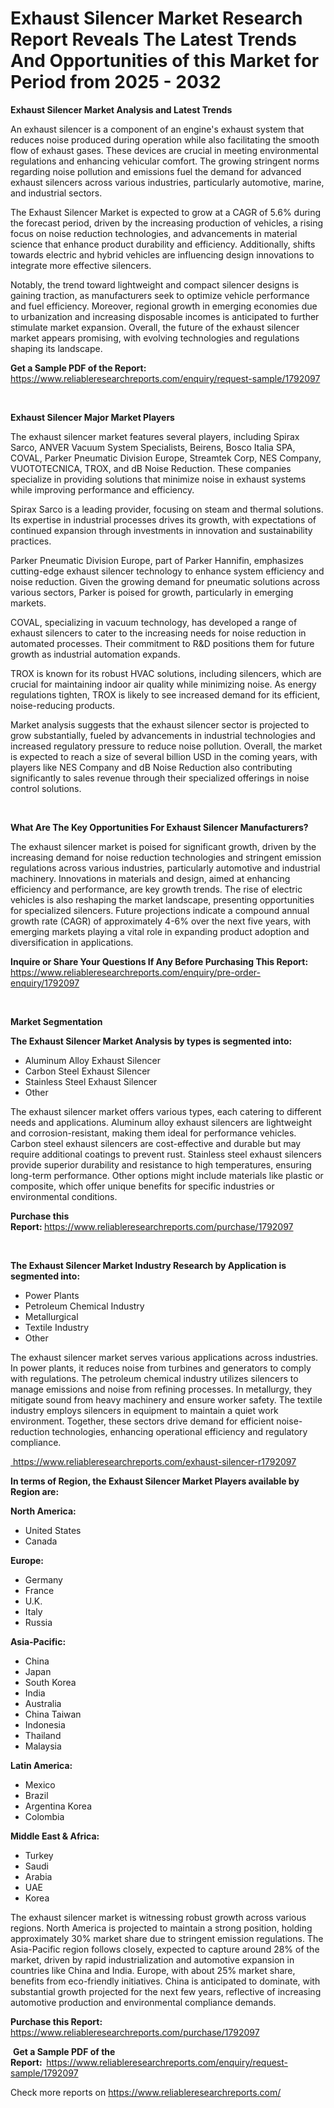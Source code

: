 <p><h1>Exhaust Silencer Market Research Report Reveals The Latest Trends And Opportunities of this Market for Period from 2025 - 2032</h1></p><p><strong>Exhaust Silencer Market Analysis and Latest Trends</strong></p>
<p><p>An exhaust silencer is a component of an engine's exhaust system that reduces noise produced during operation while also facilitating the smooth flow of exhaust gases. These devices are crucial in meeting environmental regulations and enhancing vehicular comfort. The growing stringent norms regarding noise pollution and emissions fuel the demand for advanced exhaust silencers across various industries, particularly automotive, marine, and industrial sectors.</p><p>The Exhaust Silencer Market is expected to grow at a CAGR of 5.6% during the forecast period, driven by the increasing production of vehicles, a rising focus on noise reduction technologies, and advancements in material science that enhance product durability and efficiency. Additionally, shifts towards electric and hybrid vehicles are influencing design innovations to integrate more effective silencers. </p><p>Notably, the trend toward lightweight and compact silencer designs is gaining traction, as manufacturers seek to optimize vehicle performance and fuel efficiency. Moreover, regional growth in emerging economies due to urbanization and increasing disposable incomes is anticipated to further stimulate market expansion. Overall, the future of the exhaust silencer market appears promising, with evolving technologies and regulations shaping its landscape.</p></p>
<p><strong>Get a Sample PDF of the Report:&nbsp;</strong> <a href="https://www.reliableresearchreports.com/enquiry/request-sample/1792097?utm_campaign=2279&utm_medium=2&utm_source=Github&utm_content=ia&utm_term=10042025&utm_id=exhaust-silencer">https://www.reliableresearchreports.com/enquiry/request-sample/1792097</a></p>
<p>&nbsp;</p>
<p><strong>Exhaust Silencer Major Market Players</strong></p>
<p><p>The exhaust silencer market features several players, including Spirax Sarco, ANVER Vacuum System Specialists, Beirens, Bosco Italia SPA, COVAL, Parker Pneumatic Division Europe, Streamtek Corp, NES Company, VUOTOTECNICA, TROX, and dB Noise Reduction. These companies specialize in providing solutions that minimize noise in exhaust systems while improving performance and efficiency.</p><p>Spirax Sarco is a leading provider, focusing on steam and thermal solutions. Its expertise in industrial processes drives its growth, with expectations of continued expansion through investments in innovation and sustainability practices. </p><p>Parker Pneumatic Division Europe, part of Parker Hannifin, emphasizes cutting-edge exhaust silencer technology to enhance system efficiency and noise reduction. Given the growing demand for pneumatic solutions across various sectors, Parker is poised for growth, particularly in emerging markets.</p><p>COVAL, specializing in vacuum technology, has developed a range of exhaust silencers to cater to the increasing needs for noise reduction in automated processes. Their commitment to R&D positions them for future growth as industrial automation expands.</p><p>TROX is known for its robust HVAC solutions, including silencers, which are crucial for maintaining indoor air quality while minimizing noise. As energy regulations tighten, TROX is likely to see increased demand for its efficient, noise-reducing products.</p><p>Market analysis suggests that the exhaust silencer sector is projected to grow substantially, fueled by advancements in industrial technologies and increased regulatory pressure to reduce noise pollution. Overall, the market is expected to reach a size of several billion USD in the coming years, with players like NES Company and dB Noise Reduction also contributing significantly to sales revenue through their specialized offerings in noise control solutions.</p></p>
<p>&nbsp;</p>
<p><strong>What Are The Key Opportunities For Exhaust Silencer Manufacturers?</strong></p>
<p><p>The exhaust silencer market is poised for significant growth, driven by the increasing demand for noise reduction technologies and stringent emission regulations across various industries, particularly automotive and industrial machinery. Innovations in materials and design, aimed at enhancing efficiency and performance, are key growth trends. The rise of electric vehicles is also reshaping the market landscape, presenting opportunities for specialized silencers. Future projections indicate a compound annual growth rate (CAGR) of approximately 4-6% over the next five years, with emerging markets playing a vital role in expanding product adoption and diversification in applications.</p></p>
<p><strong>Inquire or Share Your Questions If Any Before Purchasing This Report:</strong> <a href="https://www.reliableresearchreports.com/enquiry/pre-order-enquiry/1792097?utm_campaign=2279&utm_medium=2&utm_source=Github&utm_content=ia&utm_term=10042025&utm_id=exhaust-silencer">https://www.reliableresearchreports.com/enquiry/pre-order-enquiry/1792097</a></p>
<p>&nbsp;</p>
<p><strong>Market Segmentation</strong></p>
<p><strong>The Exhaust Silencer Market Analysis by types is segmented into:</strong></p>
<p><ul><li>Aluminum Alloy Exhaust Silencer</li><li>Carbon Steel Exhaust Silencer</li><li>Stainless Steel Exhaust Silencer</li><li>Other</li></ul></p>
<p><p>The exhaust silencer market offers various types, each catering to different needs and applications. Aluminum alloy exhaust silencers are lightweight and corrosion-resistant, making them ideal for performance vehicles. Carbon steel exhaust silencers are cost-effective and durable but may require additional coatings to prevent rust. Stainless steel exhaust silencers provide superior durability and resistance to high temperatures, ensuring long-term performance. Other options might include materials like plastic or composite, which offer unique benefits for specific industries or environmental conditions.</p></p>
<p><strong>Purchase this Report:&nbsp;</strong><a href="https://www.reliableresearchreports.com/purchase/1792097?utm_campaign=2279&utm_medium=2&utm_source=Github&utm_content=ia&utm_term=10042025&utm_id=exhaust-silencer">https://www.reliableresearchreports.com/purchase/1792097</a></p>
<p>&nbsp;</p>
<p><strong>The Exhaust Silencer Market Industry Research by Application is segmented into:</strong></p>
<p><ul><li>Power Plants</li><li>Petroleum Chemical Industry</li><li>Metallurgical</li><li>Textile Industry</li><li>Other</li></ul></p>
<p><p>The exhaust silencer market serves various applications across industries. In power plants, it reduces noise from turbines and generators to comply with regulations. The petroleum chemical industry utilizes silencers to manage emissions and noise from refining processes. In metallurgy, they mitigate sound from heavy machinery and ensure worker safety. The textile industry employs silencers in equipment to maintain a quiet work environment. Together, these sectors drive demand for efficient noise-reduction technologies, enhancing operational efficiency and regulatory compliance.</p></p>
<p><a href="https://www.reliableresearchreports.com/exhaust-silencer-r1792097?utm_campaign=2279&utm_medium=2&utm_source=Github&utm_content=ia&utm_term=10042025&utm_id=exhaust-silencer">&nbsp;https://www.reliableresearchreports.com/exhaust-silencer-r1792097</a></p>
<p><strong>In terms of Region, the Exhaust Silencer Market Players available by Region are:</strong></p>
<p>
    <p> <strong> North America: </strong>
        <ul>
            <li>United States</li>
            <li>Canada</li>
        </ul>
        </p> 
    <p> <strong> Europe: </strong>
        <ul>
            <li>Germany</li>
            <li>France</li>
            <li>U.K.</li>
            <li>Italy</li>
            <li>Russia</li>
        </ul>
        </p> 
    <p> <strong> Asia-Pacific: </strong>
        <ul>
            <li>China</li>
            <li>Japan</li>
            <li>South Korea</li>
            <li>India</li>
            <li>Australia</li>
            <li>China Taiwan</li>
            <li>Indonesia</li>
            <li>Thailand</li>
            <li>Malaysia</li>
        </ul>
        </p> 
    <p> <strong> Latin America: </strong>
        <ul>
            <li>Mexico</li>
            <li>Brazil</li>
            <li>Argentina Korea</li>
            <li>Colombia</li>
        </ul>
        </p> 
    <p> <strong> Middle East & Africa: </strong>
        <ul>
            <li>Turkey</li>
            <li>Saudi</li>
            <li>Arabia</li>
            <li>UAE</li>
            <li>Korea</li>
        </ul>
    </p>
    </p>
<p><p>The exhaust silencer market is witnessing robust growth across various regions. North America is projected to maintain a strong position, holding approximately 30% market share due to stringent emission regulations. The Asia-Pacific region follows closely, expected to capture around 28% of the market, driven by rapid industrialization and automotive expansion in countries like China and India. Europe, with about 25% market share, benefits from eco-friendly initiatives. China is anticipated to dominate, with substantial growth projected for the next few years, reflective of increasing automotive production and environmental compliance demands.</p></p>
<p><strong>Purchase this Report: </strong><a href="https://www.reliableresearchreports.com/purchase/1792097?utm_campaign=2279&utm_medium=2&utm_source=Github&utm_content=ia&utm_term=10042025&utm_id=exhaust-silencer">https://www.reliableresearchreports.com/purchase/1792097</a></p>
<p>&nbsp;<strong>Get a Sample PDF of the Report:&nbsp;&nbsp;</strong><a href="https://www.reliableresearchreports.com/enquiry/request-sample/1792097?utm_campaign=2279&utm_medium=2&utm_source=Github&utm_content=ia&utm_term=10042025&utm_id=exhaust-silencer">https://www.reliableresearchreports.com/enquiry/request-sample/1792097</a></p>
<p><strong></strong></p>
<p>Check more reports on <a href="https://www.reliableresearchreports.com/?utm_campaign=2279&utm_medium=2&utm_source=Github&utm_content=ia&utm_term=10042025&utm_id=exhaust-silencer">https://www.reliableresearchreports.com/</a></p>